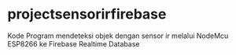 # projectsensorirfirebase
Kode Program mendeteksi objek dengan sensor ir melalui NodeMcu ESP8266 ke Firebase Realtime Database
